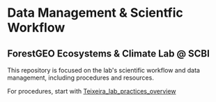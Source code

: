 # Data Management & Scientfic Workflow

## ForestGEO Ecosystems & Climate Lab @ SCBI

This repository is focused on the lab's scientific workflow and data management, including procedures and resources. 

For procedures, start with [Teixeira_lab_practices_overview](https://github.com/EcoClimLab/Data_Management-Scientific_Workflow/blob/master/Teixeira_lab_practices_overview.MD)
